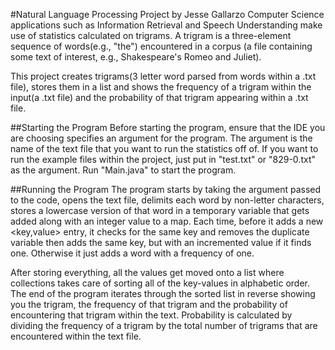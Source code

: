 #Natural Language Processing Project by Jesse Gallarzo
Computer Science applications such as Information Retrieval and Speech Understanding make use of statistics calculated on trigrams. A trigram is a three-element sequence of words(e.g., "the") encountered in a corpus (a file containing some text of interest, e.g., Shakespeare's Romeo and Juliet).

This project creates trigrams(3 letter word parsed from words within a .txt file), stores them in a list and shows the frequency of a trigram within the input(a .txt file) and the probability of that trigram appearing within a .txt file.

##Starting the Program
Before starting the program, ensure that the IDE you are choosing specifies an argument for the program. The argument is the name of the text file that you want to run the statistics off of. If you want to run the example files within the project, just put in "test.txt" or "829-0.txt" as the argument. Run "Main.java" to start the program.

##Running the Program
The program starts by taking the argument passed to the code, opens the text file, delimits each word by non-letter characters, stores a lowercase version of that word in a temporary variable that gets added along with an integer value to a map. Each time, before it adds a new <key,value> entry, it checks for the same key and removes the duplicate variable then adds the same key, but with an incremented value if it finds one. Otherwise it just adds a word with a frequency of one.

After storing everything, all the values get moved onto a list where collections takes care of sorting all of the key-values in alphabetic order. The end of the program iterates through the sorted list in reverse showing you the trigram, the frequency of that trigram and the probability of encountering that trigram within the text. Probability is calculated by dividing the frequency of a trigram by the total number of trigrams that are encountered within the text file. 

